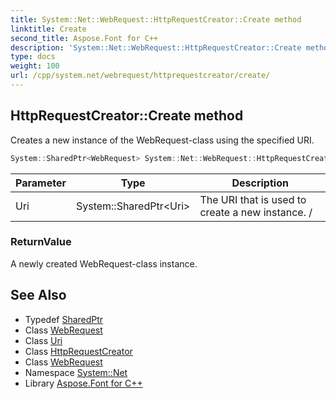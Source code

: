 ```yaml
---
title: System::Net::WebRequest::HttpRequestCreator::Create method
linktitle: Create
second_title: Aspose.Font for C++
description: 'System::Net::WebRequest::HttpRequestCreator::Create method. Creates a new instance of the WebRequest-class using the specified URI in C++.'
type: docs
weight: 100
url: /cpp/system.net/webrequest/httprequestcreator/create/
---
```

## HttpRequestCreator::Create method


Creates a new instance of the WebRequest-class using the specified URI.

```cpp
System::SharedPtr<WebRequest> System::Net::WebRequest::HttpRequestCreator::Create(System::SharedPtr<Uri> Uri)
```


| Parameter | Type | Description |
| --- | --- | --- |
| Uri | System::SharedPtr\<Uri\> | The URI that is used to create a new instance. / |

### ReturnValue

A newly created WebRequest-class instance.

## See Also

* Typedef [SharedPtr](../../../../system/sharedptr/)
* Class [WebRequest](../../)
* Class [Uri](../../../../system/uri/)
* Class [HttpRequestCreator](../)
* Class [WebRequest](../../)
* Namespace [System::Net](../../../)
* Library [Aspose.Font for C++](../../../../)
